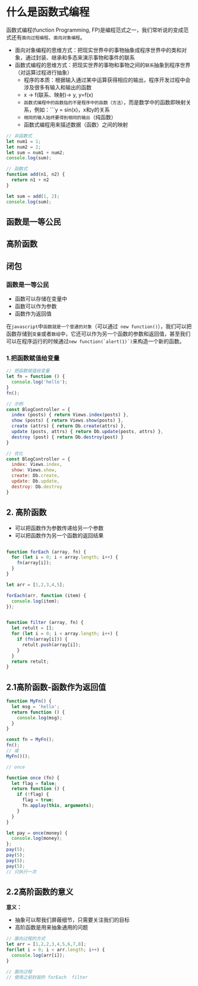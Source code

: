 <!--
 * @Description: 不积跬步，无以至千里
 * @version: 0.0.1
 * @Company: 
 * @Author: 林深
 * @Date: 2022-04-04 19:23:45
 * @LastEditors: 林深
 * @LastEditTime: 2022-04-05 16:52:47
-->
# 什么是函数式编程

  函数式编程(function Programming, FP)是编程范式之一，我们常听说的变成范式还有```面向过程编程```、```面向对象编程```。

+ 面向对象编程的思维方式：把现实世界中的事物抽象成程序世界中的类和对象，通过封装、继承和多态来演示事物和事件的联系
+ 函数式编程的思维方式：把现实世界的事物和事物之间的```联系```抽象到程序世界（对运算过程进行抽象）
  + 程序的本质：根据输入通过某中运算获得相应的输出，程序开发过程中会涉及很多有输入和输出的函数
  + x -> f(联系、映射)-> y, y=f(x)
  + ```函数式编程中的函数指的不是程序中的函数（方法）```，而是数学中的函数即映射关系，例如：```y = sin(x)，x和y的关系
  + ```相同的输入始终要得到相同的输出```（纯函数）
  + 函数式编程用来描述数据（函数）之间的映射

```js
// 非函数式
let num1 = 1;
let num2 = 2;
let sum = num1 + num2;
console.log(sum);

// 函数式
function add(n1, n2) {
  return n1 + n2
}

let sum = add(1, 2);
console.log(sum);
```

## 函数是一等公民
## 高阶函数
## 闭包

### 函数是一等公民

+ 函数可以存储在变量中
+ 函数可以作为参数
+ 函数作为返回值

在```javascript```中```函数就是一个普通的对象```（可以通过``` new function()```），我们可以把函数存储到```变量```或者```数组```中，它还可以作为另一个函数的参数和返回值，甚至我们可以在程序运行的时候通过```new function(`alert(1)`)```来构造一个新的函数。

### 1.把函数赋值给变量

```js
// 把函数赋值给变量
let fn = function () {
  console.log('hello');
}
fn();

// 示例
const BlogController = {
  index (posts) { return Views.index(posts) },
  show (posts) { return Views.show(posts) },
  create (attrs) { return Db.create(attrs) },
  update (posts, attrs) { return Db.update(posts, attrs) },
  destroy (post) { return Db.destroy(post) }
}

// 优化
const BlogController = {
  index: Views.index,
  show: Views.show,
  create: Db.create,
  update: Db.update,
  destroy: Db.destroy
}
```

## 2. 高阶函数

+ 可以把函数作为参数传递给另一个参数
+ 可以把函数作为另一个函数的返回结果

```js

function forEach (array, fn) {
  for (let i = 0; i < array.length; i++) {
    fn(array[i]);
  }
}

let arr = [1,2,3,4,5];

forEach(arr, function (item) {
  console.log(item);
});


function filter (array, fn) {
  let retult = [];
  for (let i = 0; i < array.length; i++) {
    if (fn(array[i])) {
      retult.push(array[i]);
    }
  }
  return retult;
}
```

## 2.1高阶函数-函数作为返回值

```js
function MyFn() {
  let msg = 'hello';
  return function () {
    console.log(msg);
  }
}

const fn = MyFn();
fn();
// 或
MyFn()();

// once

function once (fn) {
  let flag = false;
  return function () {
    if (!flag) {
      flag = true;
      fn.applay(this, arguments);
    }
  }
}

let pay = once(money) {
  console.log(money);
};
pay(5);
pay(5);
pay(5);
pay(5);
// 只执行一次
```

## 2.2高阶函数的意义

**意义：**

+ 抽象可以帮我们屏蔽细节，只需要关注我们的目标
+ 高阶函数是用来抽象通用的问题

```js
// 面向过程的方式
let arr = [1,2,2,3,4,5,6,7,8];
for(let i = 0; i < arr.length; i++) {
  console.log(arr[i]);
}

// 面向过程
// 使用之前封装的 forEach  filter
```
